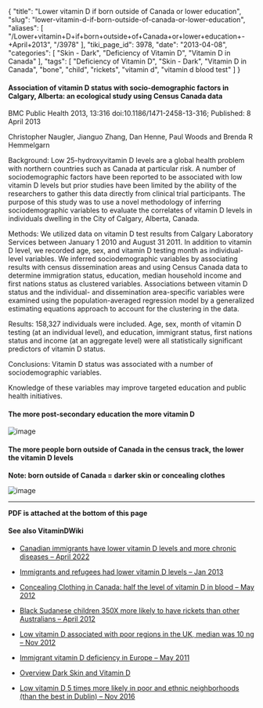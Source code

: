 {
    "title": "Lower vitamin D if born outside of Canada or lower education",
    "slug": "lower-vitamin-d-if-born-outside-of-canada-or-lower-education",
    "aliases": [
        "/Lower+vitamin+D+if+born+outside+of+Canada+or+lower+education+-+April+2013",
        "/3978"
    ],
    "tiki_page_id": 3978,
    "date": "2013-04-08",
    "categories": [
        "Skin - Dark",
        "Deficiency of Vitamin D",
        "Vitamin D in Canada"
    ],
    "tags": [
        "Deficiency of Vitamin D",
        "Skin - Dark",
        "Vitamin D in Canada",
        "bone",
        "child",
        "rickets",
        "vitamin d",
        "vitamin d blood test"
    ]
}


#### Association of vitamin D status with socio-demographic factors in Calgary, Alberta: an ecological study using Census Canada data

BMC Public Health 2013, 13:316 doi:10.1186/1471-2458-13-316; Published: 8 April 2013

Christopher Naugler, Jianguo Zhang, Dan Henne, Paul Woods and Brenda R Hemmelgarn	

Background: Low 25-hydroxyvitamin D levels are a global health problem with northern countries such as Canada at particular risk. A number of sociodemographic factors have been reported to be associated with low vitamin D levels but prior studies have been limited by the ability of the researchers to gather this data directly from clinical trial participants. The purpose of this study was to use a novel methodology of inferring sociodemographic variables to evaluate the correlates of vitamin D levels in individuals dwelling in the City of Calgary, Alberta, Canada.

Methods: We utilized data on vitamin D test results from Calgary Laboratory Services between January 1 2010 and August 31 2011. In addition to vitamin D level, we recorded age, sex, and vitamin D testing month as individual-level variables. We inferred sociodemographic variables by associating results with census dissemination areas and using Census Canada data to determine immigration status, education, median household income and first nations status as clustered variables. Associations between vitamin D status and the individual- and dissemination area-specific variables were examined using the population-averaged regression model by a generalized estimating equations approach to account for the clustering in the data.

Results: 158,327 individuals were included. Age, sex, month of vitamin D testing (at an individual level), and education, immigrant status, first nations status and income (at an aggregate level) were all statistically significant predictors of vitamin D status.

Conclusions: Vitamin D status was associated with a number of sociodemographic variables. 

Knowledge of these variables may improve targeted education and public health initiatives.

#### The more post-secondary education the more vitamin D

<img src="https://d1bk1kqxc0sym.cloudfront.net/attachments/jpeg/calgary-post-secondary-education.jpg" alt="image">

#### The more people born outside of Canada in the census track, the lower the vitamin D levels

 **Note: born outside of Canada = darker skin or concealing clothes** 

<img src="https://d1bk1kqxc0sym.cloudfront.net/attachments/jpeg/calgary-born-outside-of-canada.jpg" alt="image">

---

 **PDF is attached at the bottom of this page** 

#### See also VitaminDWiki

* [Canadian immigrants have lower vitamin D levels and more chronic diseases – April 2022](/posts/canadian-immigrants-have-lower-vitamin-d-levels-and-more-chronic-diseases)

* [Immigrants and refugees had lower vitamin D levels – Jan 2013](/posts/immigrants-and-refugees-had-lower-vitamin-d-levels)

* [Concealing Clothing in Canada: half the level of vitamin D in blood – May 2012](/posts/concealing-clothing-in-canada-half-the-level-of-vitamin-d-in-blood)

* [Black Sudanese children 350X more likely to have rickets than other Australians – April 2012](/posts/black-sudanese-children-350x-more-likely-to-have-rickets-than-other-australians)

* [Low vitamin D associated with poor regions in the UK, median was 10 ng – Nov 2012](/posts/low-vitamin-d-associated-with-poor-regions-in-the-uk-median-was-10-ng)

* [Immigrant vitamin D deficiency in Europe – May 2011](/posts/immigrant-vitamin-d-deficiency-in-europe)

* [Overview Dark Skin and Vitamin D](/posts/overview-dark-skin-and-vitamin-d)

* [Low vitamin D 5 times more likely in poor and ethnic neighborhoods (than the best in Dublin) – Nov 2016](/posts/low-vitamin-d-5-times-more-likely-in-poor-and-ethnic-neighborhoods-than-the-best-in-dublin)